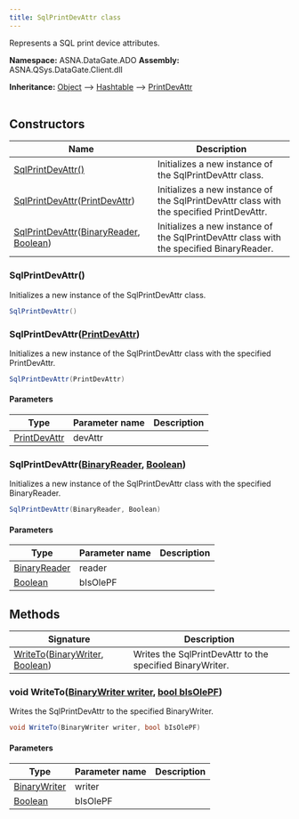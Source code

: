```yaml
---
title: SqlPrintDevAttr class
---
```


Represents a SQL print device attributes.

**Namespace:** ASNA.DataGate.ADO
**Assembly:** ASNA.QSys.DataGate.Client.dll

**Inheritance:** [Object](https://docs.microsoft.com/en-us/dotnet/api/system.object) --> [Hashtable](https://learn.microsoft.com/en-us/dotnet/api/system.collections.hashtable?view=net-8.0) --> [PrintDevAttr](/reference/datagate/data-gate-providers/print-dev-attr.html)
<br>
<br>

## Constructors

| Name | Description |
| --- | --- |
| [SqlPrintDevAttr()](#sqlprintdevattr-) | Initializes a new instance of the SqlPrintDevAttr class.
| [SqlPrintDevAttr](#sqlprintdevattr-printdevattr-)([PrintDevAttr](/reference/datagate/data-gate-providers/print-dev-attr.html)) | Initializes a new instance of the SqlPrintDevAttr class with the specified PrintDevAttr.
| [SqlPrintDevAttr](#sqlprintdevattr-binaryreader-boolean-)([BinaryReader](https://learn.microsoft.com/en-us/dotnet/api/system.io.binaryreader?view=net-8.0), [Boolean](https://docs.microsoft.com/en-us/dotnet/api/system.boolean)) | Initializes a new instance of the SqlPrintDevAttr class with the specified BinaryReader.

### SqlPrintDevAttr()

Initializes a new instance of the SqlPrintDevAttr class.

```cs
SqlPrintDevAttr()
```

### SqlPrintDevAttr([PrintDevAttr](/reference/datagate/data-gate-providers/print-dev-attr.html))

Initializes a new instance of the SqlPrintDevAttr class with the specified PrintDevAttr.

```cs
SqlPrintDevAttr(PrintDevAttr)
```

#### Parameters

| Type | Parameter name | Description
| --- | --- | ---
| [PrintDevAttr](/reference/datagate/data-gate-providers/print-dev-attr.html) | devAttr | 

### SqlPrintDevAttr([BinaryReader](https://learn.microsoft.com/en-us/dotnet/api/system.io.binaryreader?view=net-8.0), [Boolean](https://docs.microsoft.com/en-us/dotnet/api/system.boolean))

Initializes a new instance of the SqlPrintDevAttr class with the specified BinaryReader.

```cs
SqlPrintDevAttr(BinaryReader, Boolean)
```

#### Parameters

| Type | Parameter name | Description
| --- | --- | ---
| [BinaryReader](https://learn.microsoft.com/en-us/dotnet/api/system.io.binaryreader?view=net-8.0) | reader | 
| [Boolean](https://docs.microsoft.com/en-us/dotnet/api/system.boolean) | bIsOlePF | 

## Methods

| Signature | Description |
| --- | --- |
| [WriteTo](#writeto-binarywriter-boolean-)([BinaryWriter](https://learn.microsoft.com/en-us/dotnet/api/system.io.binarywriter?view=net-8.0), [Boolean](https://docs.microsoft.com/en-us/dotnet/api/system.boolean)) | Writes the SqlPrintDevAttr to the specified BinaryWriter.

### void WriteTo([BinaryWriter writer](https://learn.microsoft.com/en-us/dotnet/api/system.io.binarywriter?view=net-8.0), [bool bIsOlePF](https://docs.microsoft.com/en-us/dotnet/api/system.boolean))

Writes the SqlPrintDevAttr to the specified BinaryWriter.

```cs
void WriteTo(BinaryWriter writer, bool bIsOlePF)
```

#### Parameters

| Type | Parameter name | Description
| --- | --- | ---
| [BinaryWriter](https://learn.microsoft.com/en-us/dotnet/api/system.io.binarywriter?view=net-8.0) | writer | 
| [Boolean](https://docs.microsoft.com/en-us/dotnet/api/system.boolean) | bIsOlePF | 
